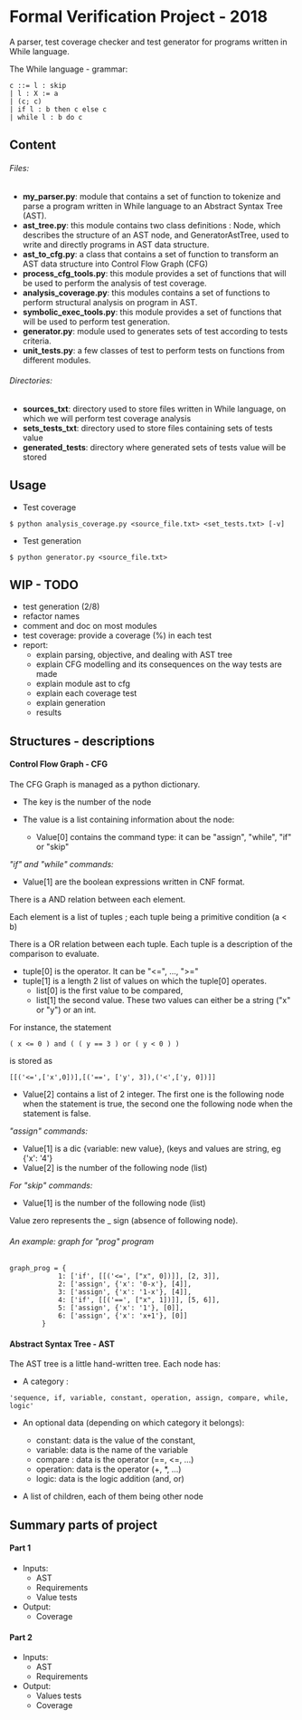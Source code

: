# Formal Verification Project - 2018

A parser, test coverage checker and test generator for programs written in While language. 

The While language - grammar:

```
c ::= l : skip
| l : X := a
| (c; c)
| if l : b then c else c
| while l : b do c
```

## Content 

###### Files: 

- **my_parser.py**: module that contains a set of function to tokenize and parse a program written in While language to an Abstract Syntax Tree (AST).
- **ast_tree.py**: this module contains two class definitions : Node, which describes the structure of an AST 
 node, and GeneratorAstTree, used to write and directly programs in AST data structure.
- **ast_to_cfg.py**: a class that contains a set of function to transform an AST data structure into Control Flow Graph (CFG)
- **process_cfg_tools.py**: this module provides a set of functions that will be used to perform the analysis of test coverage.
- **analysis_coverage.py**: this modules contains a set of functions to perform structural analysis on program in AST.
- **symbolic_exec_tools.py**: this module provides a set of functions that will be used to perform test generation.
- **generator.py**: module used to generates sets of test according to tests criteria. 
- **unit_tests.py**: a few classes of test to perform tests on functions from different modules.

###### Directories:

- **sources_txt**: directory used to store files written in While language, on which we will perform test coverage analysis
- **sets_tests_txt**: directory used to store files containing sets of tests value
- **generated_tests**: directory where generated sets of tests value will be stored 


## Usage

- Test coverage
```
$ python analysis_coverage.py <source_file.txt> <set_tests.txt> [-v]
```
- Test generation
```
$ python generator.py <source_file.txt> 
```

## WIP - TODO
- test generation (2/8)
- refactor names
- comment and doc on most modules
- test coverage: provide a coverage (%) in each test
- report:
    - explain parsing, objective, and dealing with AST tree
    - explain CFG modelling and its consequences on the way tests are made
    - explain module ast to cfg
    - explain each coverage test
    - explain generation
    - results

    
## Structures - descriptions

#### Control Flow Graph - CFG

The CFG Graph is managed as a python dictionary.
- The key is the number of the node
- The value is a list containing information about the node:

    - Value[0] contains the command type: it can be "assign", "while", "if" or "skip"
    
   
*"if" and "while" commands:*
- Value[1] are the boolean expressions written in CNF format.

There is a AND relation between each element.

Each element is a list of tuples ; each tuple being a primitive condition (a < b)

There is a OR relation between each tuple. Each tuple is a description of the comparison to evaluate.
- tuple[0] is the operator. It can be "<=", ..., ">="
- tuple[1] is a length 2 list of values on which the tuple[0] operates.
    - list[0] is the first value to be compared,
    - list[1] the second value. These two values can either be a string ("x" or "y") or an int.

For instance, the statement 

```( x <= 0 ) and ( ( y == 3 ) or ( y < 0 ) )```
 
is stored as

```[[('<=',['x',0])],[('==', ['y', 3]),('<',['y, 0])]]```

- Value[2] contains a list of 2 integer. The first one is the following node when the statement is true, the second one the following node when the statement is false.

*"assign" commands:*
- Value[1] is a dic {variable: new value}, (keys and values are string, eg {'x': '4'}
- Value[2] is the number of the following node (list)

*For "skip" commands:*
- Value[1] is the number of the following node (list)

Value zero represents the _ sign (absence of following node).

###### An example: graph for "prog" program
```
graph_prog = {
            1: ['if', [[('<=', ["x", 0])]], [2, 3]],
            2: ['assign', {'x': '0-x'}, [4]],
            3: ['assign', {'x': '1-x'}, [4]],
            4: ['if', [[('==', ["x", 1])]], [5, 6]],
            5: ['assign', {'x': '1'}, [0]],
            6: ['assign', {'x': 'x+1'}, [0]]
        }
```

#### Abstract Syntax Tree - AST

The AST tree is a little hand-written tree. Each node has:
- A category :

```'sequence, if, variable, constant, operation, assign, compare, while, logic'```
- An optional data (depending on which category it belongs):
    - constant: data is the value of the constant,
    - variable: data is the name of the variable
    - compare : data is the operator (==, <=, ...)
    - operation: data is the operator (+, *, ...)
    - logic: data is the logic addition (and, or)
    
- A list of children, each of them being other node

## Summary parts of project
#### Part 1
- Inputs:
    - AST
    - Requirements
    - Value tests
- Output:
    - Coverage

#### Part 2
- Inputs:
    - AST
    - Requirements
- Output:
    - Values tests
    - Coverage

